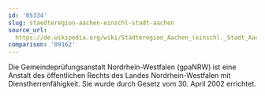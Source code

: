 ```yaml
---
id: '05334'
slug: staedteregion-aachen-einschl-stadt-aachen
source_url:
  https://de.wikipedia.org/wiki/Städteregion_Aachen_(einschl._Stadt_Aachen)
comparison: '09162'
---
```


Die Gemeindeprüfungsanstalt Nordrhein-Westfalen (gpaNRW) ist eine Anstalt des öffentlichen Rechts des Landes Nordrhein-Westfalen mit Dienstherrenfähigkeit. Sie wurde durch Gesetz vom 30. April 2002 errichtet.
